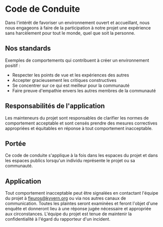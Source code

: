 # Code de Conduite

Dans l'intérêt de favoriser un environnement ouvert et accueillant, nous nous engageons à faire de la participation à notre projet une expérience sans harcèlement pour tout le monde, quel que soit la personne.

## Nos standards

Exemples de comportements qui contribuent à créer un environnement positif :

* Respecter les points de vue et les expériences des autres
* Accepter gracieusement les critiques constructives
* Se concentrer sur ce qui est meilleur pour la communauté
* Faire preuve d'empathie envers les autres membres de la communauté

## Responsabilités de l'application

Les mainteneurs du projet sont responsables de clarifier les normes de comportement acceptable et sont censés prendre des mesures correctives appropriées et équitables en réponse à tout comportement inacceptable.

## Portée

Ce code de conduite s'applique à la fois dans les espaces du projet et dans les espaces publics lorsqu'un individu représente le projet ou sa communauté.

## Application

Tout comportement inacceptable peut être signalées en contactant l'équipe du projet à fleuros@kyvern.org ou via nos autres canaux de communication. Toutes les plaintes seront examinées et feront l'objet d'une enquête et donneront lieu à une réponse jugée nécessaire et appropriée aux circonstances. L'équipe du projet est tenue de maintenir la confidentialité à l'égard du rapporteur d'un incident.
